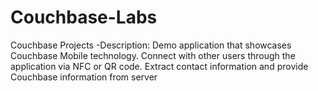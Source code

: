 Couchbase-Labs
==============

Couchbase Projects
-Description:
Demo application that showcases Couchbase Mobile technology.  Connect with other users through the application via NFC or QR code.  Extract contact information and provide Couchbase information from server


